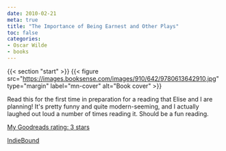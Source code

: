 ```yaml
---
date: 2010-02-21
meta: true
title: "The Importance of Being Earnest and Other Plays"
toc: false
categories:
- Oscar Wilde
- books
---
```


{{< section "start" >}}
{{< figure src="https://images.booksense.com/images/910/642/9780613642910.jpg" type="margin" label="mn-cover" alt="Book cover" >}}

Read this for the first time in preparation for a reading that Elise and I are planning! It's pretty funny and quite modern-seeming, and I actually laughed out loud a number of times reading it. Should be a fun reading.

[My Goodreads rating: 3 stars](https://www.goodreads.com/review/show/91563018)  

[IndieBound](https://www.indiebound.org/book/9780613642910)

